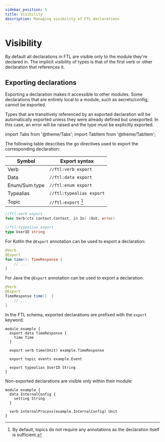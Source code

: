 ```yaml
---
sidebar_position: 5
title: Visibility
description: Managing visibility of FTL declarations
---
```


# Visibility

By default all declarations in FTL are visible only to the module they're declared in. The implicit visibility of types is that of the first verb or other declaration that references it.

## Exporting declarations

Exporting a declaration makes it accessible to other modules. Some declarations that are entirely local to a module, such as secrets/config, cannot be exported.

Types that are transitively referenced by an exported declaration will be automatically exported unless they were already defined but unexported. In this case, an error will be raised and the type must be explicitly exported.

import Tabs from '@theme/Tabs';
import TabItem from '@theme/TabItem';

<Tabs groupId="languages">
  <TabItem value="go" label="Go" default>

The following table describes the go directives used to export the corresponding declaration:

| Symbol        | Export syntax            |
| ------------- | ------------------------ |
| Verb          | `//ftl:verb export`      |
| Data          | `//ftl:data export`      |
| Enum/Sum type | `//ftl:enum export`      |
| Typealias     | `//ftl:typealias export` |
| Topic         | `//ftl:export` [^1]      |

```go
//ftl:verb export
func Verb(ctx context.Context, in In) (Out, error)

//ftl:typealias export
type UserID string
```

[^1]: By default, topics do not require any annotations as the declaration itself is sufficient.

  </TabItem>
  <TabItem value="kotlin" label="Kotlin">

For Kotlin the `@Export` annotation can be used to export a declaration:

```kotlin
@Verb
@Export
fun time(): TimeResponse {
    // ...
}
```

  </TabItem>
  <TabItem value="java" label="Java">

For Java the `@Export` annotation can be used to export a declaration:

```java
@Verb
@Export
TimeResponse time()  {
    // ...
}
```

  </TabItem>
  <TabItem value="schema" label="Schema">

In the FTL schema, exported declarations are prefixed with the `export` keyword:

```
module example {
  export data TimeResponse {
    time Time
  }
  
  export verb time(Unit) example.TimeResponse
  
  export topic events example.Event
  
  export typealias UserID String
}
```

Non-exported declarations are visible only within their module:

```
module example {
  data InternalConfig {
    setting String
  }
  
  verb internalProcess(example.InternalConfig) Unit
}
```

  </TabItem>
</Tabs> 
